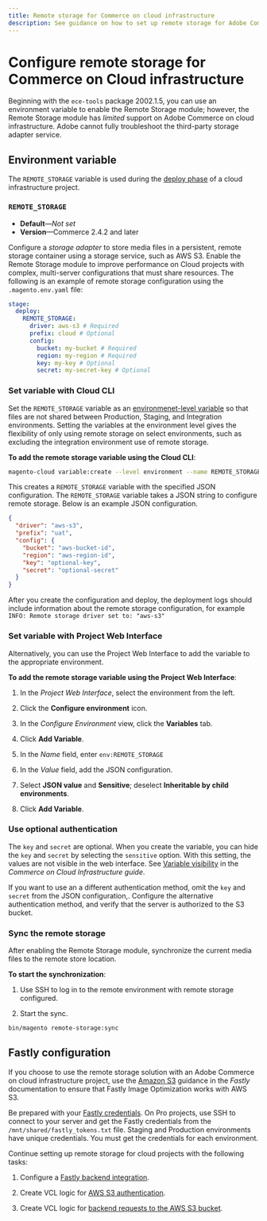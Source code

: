 ```yaml
---
title: Remote storage for Commerce on cloud infrastructure
description: See guidance on how to set up remote storage for Adobe Commerce on cloud infrastructure.
---
```


# Configure remote storage for Commerce on Cloud infrastructure

Beginning with the `ece-tools` package 2002.1.5, you can use an environment variable to enable the Remote Storage module; however, the Remote Storage module has _limited_ support on Adobe Commerce on cloud infrastructure. Adobe cannot fully troubleshoot the third-party storage adapter service.

## Environment variable

The `REMOTE_STORAGE` variable is used during the [deploy phase](https://experienceleague.adobe.com/docs/commerce-cloud-service/user-guide/develop/deploy/process.html) of a cloud infrastructure project.

### `REMOTE_STORAGE`

- **Default**—_Not set_
- **Version**—Commerce 2.4.2 and later

Configure a _storage adapter_ to store media files in a persistent, remote storage container using a storage service, such as AWS S3. Enable the Remote Storage module to improve performance on Cloud projects with complex, multi-server configurations that must share resources. The following is an example of remote storage configuration using the `.magento.env.yaml` file:

```yaml
stage:
  deploy:
    REMOTE_STORAGE:
      driver: aws-s3 # Required
      prefix: cloud # Optional
      config:
        bucket: my-bucket # Required
        region: my-region # Required
        key: my-key # Optional
        secret: my-secret-key # Optional
```

### Set variable with Cloud CLI

Set the `REMOTE_STORAGE` variable as an [environmenet-level variable](https://experienceleague.adobe.com/docs/commerce-cloud-service/user-guide/configure/env/variable-levels.html) so that files are not shared between Production, Staging, and Integration environments. Setting the variables at the environment level gives the flexibility of only using remote storage on select environments, such as excluding the integration environment use of remote storage.

**To add the remote storage variable using the Cloud CLI**:

```bash
magento-cloud variable:create --level environment --name REMOTE_STORAGE --json true --inheritable false --value '{"driver":"aws-s3","prefix":"uat","config":{"bucket":"aws-bucket-id","region":"eu-west-1","key":"optional-key","secret":"optional-secret"}}'
```

This creates a `REMOTE_STORAGE` variable with the specified JSON configuration. The `REMOTE_STORAGE` variable takes a JSON string to configure remote storage. Below is an example JSON configuration.

```json
{
  "driver": "aws-s3",
  "prefix": "uat",
  "config": {
    "bucket": "aws-bucket-id",
    "region": "aws-region-id",
    "key": "optional-key",
    "secret": "optional-secret"
  }
}
```

After you create the configuration and deploy, the deployment logs should include information about the remote storage configuration, for example `INFO: Remote storage driver set to: "aws-s3"`

### Set variable with Project Web Interface

Alternatively, you can use the Project Web Interface to add the variable to the appropriate environment.

**To add the remote storage variable using the Project Web Interface**:

1. In the _Project Web Interface_, select the environment from the left.

1. Click the **Configure environment** icon.

1. In the _Configure Environment_ view, click the **Variables** tab.

1. Click **Add Variable**.

1. In the _Name_ field, enter `env:REMOTE_STORAGE`

1. In the _Value_ field, add the JSON configuration.

1. Select **JSON value** and **Sensitive**; deselect **Inheritable by child environments**.

1. Click **Add Variable**.

### Use optional authentication

The `key` and `secret` are optional. When you create the variable, you can hide the `key` and `secret` by selecting the `sensitive` option. With this setting, the values are not visible in the web interface. See [Variable visibility](https://experienceleague.adobe.com/docs/commerce-cloud-service/user-guide/configure/env/variable-levels.html#visibility) in the _Commerce on Cloud Infrastructure guide_.

If you want to use an a different authentication method, omit the `key` and `secret` from the JSON configuration,. Configure the alternative authentication method, and verify that the server is authorized to the S3 bucket.

### Sync the remote storage

After enabling the Remote Storage module, synchronize the current media files to the remote store location.

**To start the synchronization**:

1. Use SSH to log in to the remote environment with remote storage configured.

1. Start the sync.

  ```bash
  bin/magento remote-storage:sync 
  ```

## Fastly configuration

If you choose to use the remote storage solution with an Adobe Commerce on cloud infrastructure project, use the [Amazon S3](https://docs.fastly.com/en/guides/amazon-s3) guidance in the _Fastly_ documentation to ensure that Fastly Image Optimization works with AWS S3.

Be prepared with your [Fastly credentials](https://experienceleague.adobe.com/docs/commerce-cloud-service/user-guide/cdn/setup-fastly/fastly-configuration.html#get-fastly-credentials). On Pro projects, use SSH to connect to your server and get the Fastly credentials from the `/mnt/shared/fastly_tokens.txt` file. Staging and Production environments have unique credentials. You must get the credentials for each environment.

Continue setting up remote storage for cloud projects with the following tasks:

1. Configure a [Fastly backend integration](https://github.com/fastly/fastly-magento2/blob/master/Documentation/Guides/Edge-Modules/EDGE-MODULE-OTHER-CMS-INTEGRATION.md).

1. Create VCL logic for [AWS S3 authentication](https://docs.fastly.com/en/guides/amazon-s3#using-an-amazon-s3-private-bucket).

1. Create VCL logic for [backend requests to the AWS S3 bucket](https://developer.fastly.com/reference/vcl/variables/backend-connection/req-backend/).
